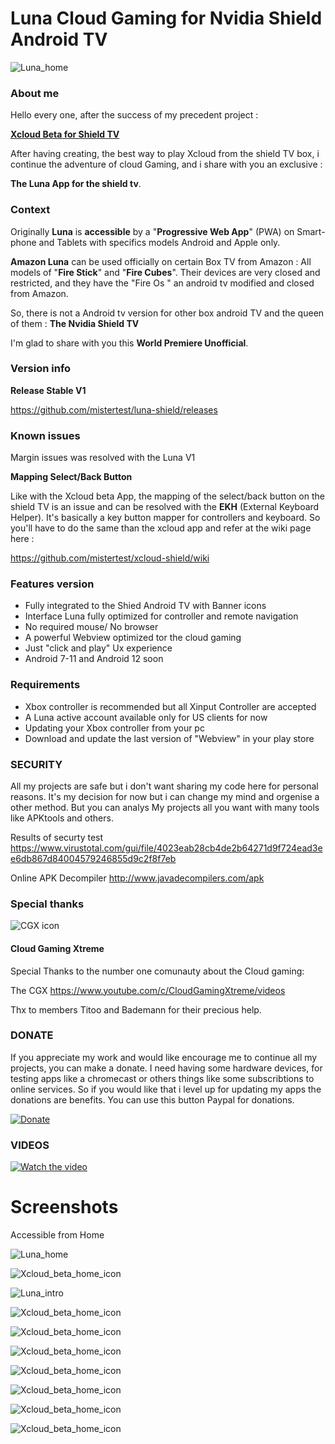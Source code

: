
# Luna Cloud Gaming for Nvidia Shield Android TV




![Luna_home](https://github.com/mistertest/luna-shield/blob/main/images/luna_banner_app.png)




### About me


Hello every one, after the success of my precedent project : 


**[Xcloud Beta for Shield TV](https://github.com/mistertest/xcloud-shield)**

After having creating, the best way to play Xcloud from the shield TV box, i continue the adventure of cloud Gaming, and i share with you an exclusive : 

**The Luna App for the shield tv**.





### Context

Originally **Luna** is **accessible** by a "**Progressive Web App**" (PWA) on Smart-phone and Tablets with specifics models Android and Apple only. 

**Amazon Luna** can be used officially on certain Box TV from Amazon : All models of "**Fire Stick**" and "**Fire Cubes**". 
Their devices are very closed and restricted, and they have the "Fire Os " an android tv modified and closed from Amazon.

So, there is not a Android tv version for other box android TV and the queen of them : **The Nvidia Shield TV**

I'm glad to share with you this **World Premiere Unofficial**.





### Version info

 **Release Stable V1** 

https://github.com/mistertest/luna-shield/releases



### Known issues

Margin issues was resolved with the Luna V1



**Mapping Select/Back Button**

Like with the Xcloud beta App, the mapping of the select/back button on the shield TV is an issue and can be resolved with the **EKH** (External Keyboard Helper). It's basically a key button mapper for controllers and keyboard. So you'll have to do the same than the xcloud app and refer at the wiki page here :

 https://github.com/mistertest/xcloud-shield/wiki
 
 
 
 ### **Features version**

- Fully integrated to the Shied Android TV with Banner icons
- Interface Luna fully optimized for controller and remote navigation 
- No required mouse/ No browser
- A powerful Webview optimized tor the cloud gaming 
- Just "click and play"  Ux experience
- Android 7-11 and Android 12 soon



### Requirements 

- Xbox controller is recommended but all Xinput Controller are accepted
- A Luna active account available only for US clients for now
- Updating your Xbox controller from your pc
- Download and update the last version of "Webview" in your play store 



### SECURITY

All my projects are safe but i don't want sharing my code here for personal reasons. It's my decision for now but i can change my mind and orgenise a other method. 
But you can analys My projects all you want with many tools like APKtools and others.

Results of securty test 
https://www.virustotal.com/gui/file/4023eab28cb4de2b64271d9f724ead3ee6db867d84004579246855d9c2f8f7eb


Online APK Decompiler 
http://www.javadecompilers.com/apk




 
 
 ### Special thanks
 
 ![CGX icon](https://github.com/mistertest/luna-shield/blob/main/images/unnamed.jpg)
 
 
 #### Cloud Gaming Xtreme
 
 Special Thanks to the number one comunauty about the Cloud gaming:
 
 The CGX 
 https://www.youtube.com/c/CloudGamingXtreme/videos
 
 Thx to members Titoo and Bademann  for their precious help.
 
 
 
 ### DONATE

If you appreciate my work and would like encourage me to continue all my projects, you can make a donate. I need having some hardware devices, for testing apps like a chromecast or  others things like some subscribtions to online services. So if you would like that i level up for updating my apps the donations are benefits. 
You can use this button Paypal for donations.

[![Donate](https://img.shields.io/badge/Donate-PayPal-green.svg)](https://www.paypal.com/paypalme/cmsxpert)
 
 
 
 ### VIDEOS
 
[![Watch the video](https://img.youtube.com/vi/-TUMwhcMQXY/maxresdefault.jpg)](https://www.youtube.com/watch?v=-TUMwhcMQXY)
 
 
 # **Screenshots**
 
 Accessible from Home
 
 ![Luna_home](https://github.com/mistertest/luna-shield/blob/main/images/luna_home1.png)
 
 ![Xcloud_beta_home_icon](https://github.com/mistertest/luna-shield/blob/main/images/luna_int1.png)
 
 ![Luna_intro](https://github.com/mistertest/luna-shield/blob/main/images/luna_int6.png)
 
 ![Xcloud_beta_home_icon](https://github.com/mistertest/luna-shield/blob/main/images/luna_int5.png)
 
 ![Xcloud_beta_home_icon](https://github.com/mistertest/luna-shield/blob/main/images/luna_int3.png)
 
 ![Xcloud_beta_home_icon](https://github.com/mistertest/luna-shield/blob/main/images/luna_int7.png)
 
 ![Xcloud_beta_home_icon](https://github.com/mistertest/luna-shield/blob/main/images/luna_game7.png)
 
 ![Xcloud_beta_home_icon](https://github.com/mistertest/luna-shield/blob/main/images/luna_game9.png)
 
 ![Xcloud_beta_home_icon](https://github.com/mistertest/luna-shield/blob/main/images/luna_game10.png)
 
 ![Xcloud_beta_home_icon](https://github.com/mistertest/luna-shield/blob/main/images/luna_game11.png)
